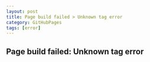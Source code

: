 ```yaml
---
layout: post
title: Page build failed > Unknown tag error
category: GitHubPages
tags: [error]
---
```


## Page build failed: Unknown tag error
